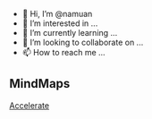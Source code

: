 - 👋 Hi, I’m @namuan
- 👀 I’m interested in ...
- 🌱 I’m currently learning ...
- 💞️ I’m looking to collaborate on ...
- 📫 How to reach me ...

<!---
namuan/namuan is a ✨ special ✨ repository because its `README.md` (this file) appears on your GitHub profile.
You can click the Preview link to take a look at your changes.
--->

## MindMaps

[Accelerate](docs/Accelerate.html)